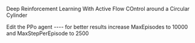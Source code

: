 Deep Reinforcement Learning With Active Flow COntrol around a Circular Cylinder

Edit the PPo agent ---- for better results increase MaxEpisodes to 10000 and MaxStepPerEpisode to 2500
